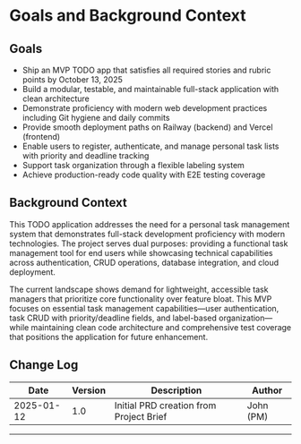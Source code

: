 # Goals and Background Context

## Goals

- Ship an MVP TODO app that satisfies all required stories and rubric points by October 13, 2025
- Build a modular, testable, and maintainable full-stack application with clean architecture
- Demonstrate proficiency with modern web development practices including Git hygiene and daily commits
- Provide smooth deployment paths on Railway (backend) and Vercel (frontend)
- Enable users to register, authenticate, and manage personal task lists with priority and deadline tracking
- Support task organization through a flexible labeling system
- Achieve production-ready code quality with E2E testing coverage

## Background Context

This TODO application addresses the need for a personal task management system that demonstrates full-stack development proficiency with modern technologies. The project serves dual purposes: providing a functional task management tool for end users while showcasing technical capabilities across authentication, CRUD operations, database integration, and cloud deployment.

The current landscape shows demand for lightweight, accessible task managers that prioritize core functionality over feature bloat. This MVP focuses on essential task management capabilities—user authentication, task CRUD with priority/deadline fields, and label-based organization—while maintaining clean code architecture and comprehensive test coverage that positions the application for future enhancement.

## Change Log

| Date | Version | Description | Author |
|------|---------|-------------|--------|
| 2025-01-12 | 1.0 | Initial PRD creation from Project Brief | John (PM) |

---
